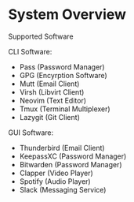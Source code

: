 # System Overview

Supported Software

CLI Software:
- Pass (Password Manager)
- GPG (Encyrption Software)
- Mutt (Email Client)
- Virsh (Libvirt Client)
- Neovim (Text Editor)
- Tmux (Terminal Multiplexer)
- Lazygit (Git Client)

GUI Software:
- Thunderbird (Email Client)
- KeepassXC (Password Manager)
- Bitwarden (Password Manager)
- Clapper (Video Player)
- Spotify (Audio Player)
- Slack (Messaging Service)
